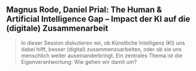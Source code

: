 ## Magnus Rode, Daniel Prial: The Human & Artificial Intelligence Gap – Impact der KI auf die (digitale) Zusammenarbeit

> In dieser Session diskutieren wir, ob Künstliche Intelligenz (KI) uns dabei hilft, besser (digital) zusammenzuarbeiten, oder ob sie uns menschlich weiter auseinanderbringt. Ein zentrales Thema ist die Eigenverantwortung: Wie gehen wir damit um?